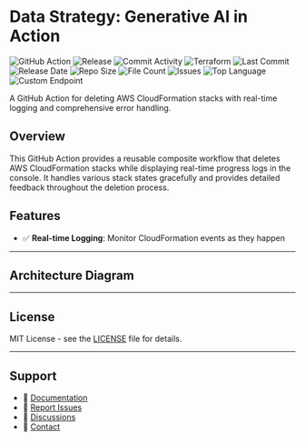 # Data Strategy: Generative AI in Action

![GitHub Action](https://img.shields.io/badge/GitHub-Action-blue?logo=github)&nbsp;![Release](https://github.com/subhamay-bhattacharyya/4003-gen-ai-tf/actions/workflows/release.yaml/badge.svg)&nbsp;![Commit Activity](https://img.shields.io/github/commit-activity/t/subhamay-bhattacharyya/4003-gen-ai-tf)&nbsp;![Terraform](https://img.shields.io/badge/AWS-Terraform-orange?logo=amazonaws)&nbsp;![Last Commit](https://img.shields.io/github/last-commit/subhamay-bhattacharyya/4003-gen-ai-tf)&nbsp;![Release Date](https://img.shields.io/github/release-date/subhamay-bhattacharyya/4003-gen-ai-tf)&nbsp;![Repo Size](https://img.shields.io/github/repo-size/subhamay-bhattacharyya/4003-gen-ai-tf)&nbsp;![File Count](https://img.shields.io/github/directory-file-count/subhamay-bhattacharyya/4003-gen-ai-tf)&nbsp;![Issues](https://img.shields.io/github/issues/subhamay-bhattacharyya/4003-gen-ai-tf)&nbsp;![Top Language](https://img.shields.io/github/languages/top/subhamay-bhattacharyya/4003-gen-ai-tf)&nbsp;![Custom Endpoint](https://img.shields.io/endpoint?url=https://gist.githubusercontent.com/bsubhamay/16257cb44b710efeca6fc420a0925555/raw/4003-gen-ai-tf.json?)


A GitHub Action for deleting AWS CloudFormation stacks with real-time logging and comprehensive error handling.

## Overview

This GitHub Action provides a reusable composite workflow that deletes AWS CloudFormation stacks while displaying real-time progress logs in the console. It handles various stack states gracefully and provides detailed feedback throughout the deletion process.

## Features

- ✅ **Real-time Logging**: Monitor CloudFormation events as they happen

---

## Architecture Diagram


---

## License

MIT License - see the [LICENSE](LICENSE) file for details.

---

## Support

- 📖 [Documentation](https://github.com/subhamay-bhattacharyya/4003-gen-ai-tf/wiki)
- 🐛 [Report Issues](https://github.com/subhamay-bhattacharyya/4003-gen-ai-tf/issues)
- 💬 [Discussions](https://github.com/subhamay-bhattacharyya/4003-gen-ai-tf/discussions)
- 📧 [Contact](mailto:support@subhamay.aws@gmail.com)